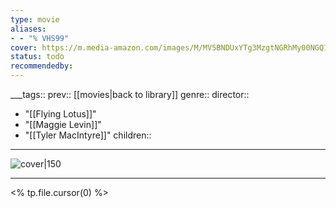 ```yaml
---
type: movie
aliases:
- - "% VHS99"
cover: https://m.media-amazon.com/images/M/MV5BNDUxYTg3MzgtNGRhMy00NGQ1LWJiM2UtOTQ5MWU3ZGMxMTYxXkEyXkFqcGc@._V1_SX300.jpg
status: todo
recommendedby:
---
```

___tags:: prev:: [[movies|back to library]]
genre::
director:: 
  - "[[Flying Lotus]]"
  - "[[Maggie Levin]]"
  - "[[Tyler MacIntyre]]"
children::
___
![cover|150](https://m.media-amazon.com/images/M/MV5BNDUxYTg3MzgtNGRhMy00NGQ1LWJiM2UtOTQ5MWU3ZGMxMTYxXkEyXkFqcGc@._V1_SX300.jpg)
___
<% tp.file.cursor(0) %>
